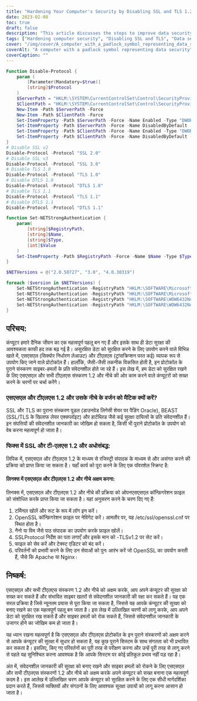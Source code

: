 ```yaml
---
title: "Hardening Your Computer's Security by Disabling SSL and TLS 1.2 and Below"
date: 2023-02-08
toc: true
draft: false
description: "This article discusses the steps to improve data security by disabling older versions of SSL and TLS protocols, which are vulnerable to cyber threats such as POODLE, BEAST, and Heartbleed, in Windows and Linux systems."
tags: ["Hardening computer security", "Disabling SSL and TLS", "Data security", "POODLE", "BEAST", "Heartbleed", "Windows registry editor", "Linux OpenSSL configuration", "Apache", "Nginx"]
cover: "/img/cover/A_computer_with_a_padlock_symbol_representing_data_security.png"
coverAlt: "A computer with a padlock symbol representing data security"
coverCaption: ""
---
```

```powershell
Function Disable-Protocol {
    param (
        [Parameter(Mandatory=$true)]
        [string]$Protocol
    )
    $ServerPath = "HKLM:\SYSTEM\CurrentControlSet\Control\SecurityProviders\SCHANNEL\Protocols\$Protocol\Server"
    $ClientPath = "HKLM:\SYSTEM\CurrentControlSet\Control\SecurityProviders\SCHANNEL\Protocols\$Protocol\Client"
    New-Item -Path $ServerPath -Force
    New-Item -Path $ClientPath -Force
    Set-ItemProperty -Path $ServerPath -Force -Name Enabled -Type "DWORD" -Value 0
    Set-ItemProperty -Path $ServerPath -Force -Name DisabledByDefault -Type "DWORD" -Value 1
    Set-ItemProperty -Path $ClientPath -Force -Name Enabled -Type "DWORD" -Value 0
    Set-ItemProperty -Path $ClientPath -Force -Name DisabledByDefault -Type "DWORD" -Value 1
}
# Disable SSL v2
Disable-Protocol -Protocol "SSL 2.0"
# Disable SSL v3
Disable-Protocol -Protocol "SSL 3.0"
# Disable TLS 1.0
Disable-Protocol -Protocol "TLS 1.0"
# Disable DTLS 1.0
Disable-Protocol -Protocol "DTLS 1.0"
# Disable TLS 1.1
Disable-Protocol -Protocol "TLS 1.1"
# Disable DTLS 1.1
Disable-Protocol -Protocol "DTLS 1.1"

function Set-NETStrongAuthentication {
    param(
        [string]$RegistryPath,
        [string]$Name,
        [string]$Type,
        [int]$Value
    )
    Set-ItemProperty -Path $RegistryPath -Force -Name $Name -Type $Type -Value $Value
}

$NETVersions = @("2.0.50727", "3.0", "4.0.30319")

foreach ($version in $NETVersions) {
    Set-NETStrongAuthentication -RegistryPath "HKLM:\SOFTWARE\Microsoft\.NETFramework\v$version" -Name SchUseStrongCrypto -Type "DWORD" -Value 0x00000001
    Set-NETStrongAuthentication -RegistryPath "HKLM:\SOFTWARE\Microsoft\.NETFramework\v$version" -Name SystemDefaultTlsVersions -Type "DWORD" -Value 0x00000001
    Set-NETStrongAuthentication -RegistryPath "HKLM:\SOFTWARE\WOW6432Node\Microsoft\.NETFramework\v$version" -Name SchUseStrongCrypto -Type "DWORD" -Value 0x00000001
    Set-NETStrongAuthentication -RegistryPath "HKLM:\SOFTWARE\WOW6432Node\Microsoft\.NETFramework\v$version" -Name SystemDefaultTlsVersions -Type "DWORD" -Value 0x00000001
}
```
 ## परिचय:  कंप्यूटर हमारे दैनिक जीवन का एक महत्वपूर्ण पहलू बन गए हैं और इसके साथ ही डेटा सुरक्षा की आवश्यकता काफी हद तक बढ़ गई है। असुरक्षित डेटा को सुरक्षित करने के लिए उपयोग करने वाले विभिन्न खाते में, एसएसएल (सिक्योर निर्धारण लेआउट) और टीएलएस (ट्रांसक्रिप्शन परत कई) व्यापक रूप से उपयोग किए जाने वाले प्रोटोकॉल हैं। हालाँकि, जैसी-जैसी तकनीक विकसित होती है, इन प्रोटोकॉल के पुराने संस्करण साइबर-हमलों के प्रति संवेदनशील होते जा रहे हैं। इस लेख में, हम डेटा को सुरक्षित रखने के लिए एसएसएल और सभी टीएलएस संस्करण 1.2 और नीचे की ओर काम करने वाले कंप्यूटरों को सख्त करने के चरणों पर चर्चा करेंगे।  ### एसएसएल और टीएलएस 1.2 और उसके नीचे के वर्जन को मैटिक क्यों करें?  SSL और TLS का पुराना संस्करण पूडल (डाउनग्रेड लिगेसी शेयर पर पैडिंग Oracle), BEAST (SSL/TLS के खिलाफ लेयर एक्सप्लॉइट) और हार्टब्लिड जैसे कई सुरक्षा दायित्वों के प्रति संवेदनशील हैं। इन संपत्तियों की संवेदनशील जानकारी का जोखिम हो सकता है, किसी भी पुराने प्रोटोकॉल के उपयोग को वेब करना महत्वपूर्ण हो जाता है।  ### फिक्स में SSL और टी-एलएस 1.2 और अधोसंबद्ध:  लिपिक में, एसएसएल और टीएलएस 1.2 के माध्यम से रजिस्ट्री संपादक के माध्यम से और असंगत करने की प्रक्रिया को प्राप्त किया जा सकता है। यहाँ कार्य को पूरा करने के लिए एक पॉवरशेल स्क्रिप्ट है:   #### लिनक्स में एसएसएल और टीएलएस 1.2 और नीचे अक्षम करना:  लिनक्स में, एसएसएल और टीएलएस 1.2 और नीचे की प्रक्रिया को ओपनएसएसएल कॉन्फ़िगरेशन फ़ाइल को संशोधित करके प्राप्त किया जा सकता है। यहां अनुसरण करने के चरण दिए गए हैं:  1. टर्मिनल खोलें और रूट के रूप में लॉग इन करें। 2. OpenSSL कॉन्फ़िगरेशन फ़ाइल पर नेविगेट करें। आमतौर पर, यह /etc/ssl/openssl.cnf पर स्थित होता है। 3. नैनो या विम जैसे पाठ संपादक का उपयोग करके फ़ाइल खोलें। 4. SSLProtocol निर्देश का पता लगाएँ और इसके मान को -TLSv1.2 पर सेट करें। 5. फाइल को सेव करें और टेक्स्ट एडिटर को बंद करें। 6. परिवर्तनों को प्रभावी करने के लिए उन सेवाओं को पुनः आरंभ करें जो OpenSSL का उपयोग करती हैं, जैसे कि Apache या Nginx।  ## निष्कर्ष:  एसएसएल और सभी टीएलएस संस्करण 1.2 और नीचे को अक्षम करके, आप अपने कंप्यूटर की सुरक्षा को सख्त कर सकते हैं और संभावित साइबर खतरों से संवेदनशील जानकारी की रक्षा कर सकते हैं। यह एक सरल प्रक्रिया है जिसे न्यूनतम प्रयास से पूरा किया जा सकता है, जिससे यह आपके कंप्यूटर की सुरक्षा को बनाए रखने का एक महत्वपूर्ण पहलू बन जाता है। इस लेख में उल्लिखित चरणों को लागू करके, आप अपने डेटा को सुरक्षित रख सकते हैं और साइबर हमलों को रोक सकते हैं, जिससे संवेदनशील जानकारी के उजागर होने का जोखिम कम हो जाता है।  यह ध्यान रखना महत्वपूर्ण है कि एसएसएल और टीएलएस प्रोटोकॉल के इन पुराने संस्करणों को अक्षम करने से आपके कंप्यूटर की सुरक्षा में सुधार हो सकता है, यह कुछ पुराने सिस्टम के साथ संगतता को भी प्रभावित कर सकता है। इसलिए, किए गए परिवर्तनों का पूरी तरह से परीक्षण करना और उन्हें पूरी तरह से लागू करने से पहले यह सुनिश्चित करना आवश्यक है कि आपके सिस्टम पर कोई प्रतिकूल प्रभाव नहीं पड़ रहा है।  अंत में, संवेदनशील जानकारी की सुरक्षा को बनाए रखने और साइबर हमलों को रोकने के लिए एसएसएल और सभी टीएलएस संस्करणों 1.2 और नीचे को अक्षम करके अपने कंप्यूटर को सख्त बनाना एक महत्वपूर्ण कदम है। इस आलेख में उल्लिखित चरण आपके कंप्यूटर को सुरक्षित करने के लिए एक सीधी मार्गदर्शिका प्रदान करते हैं, जिससे व्यक्तियों और संगठनों के लिए आवश्यक सुरक्षा उपायों को लागू करना आसान हो जाता है।